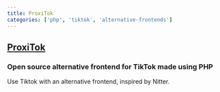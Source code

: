 ```yaml
---
title: ProxiTok
categories: ['php', 'tiktok', 'alternative-frontends']
---
```

## [ProxiTok](https://github.com/pablouser1/ProxiTok)

### Open source alternative frontend for TikTok made using PHP

Use Tiktok with an alternative frontend, inspired by Nitter.
